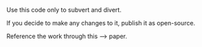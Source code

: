 Use this code only to subvert and divert.

If you decide to make any changes to it, publish it as open-source.

Reference the work through this --> paper.
